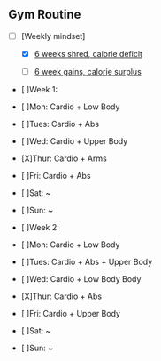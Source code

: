 ## Gym Routine
- [ ] [Weekly mindset]
    - [X] [6 weeks shred, calorie deficit](https://www.notion.so/workout-tracker-821fbe4250d24294bab42be1203e4326)
    - [ ] [6 week gains, calorie surplus]()


- [ ]Week 1:
- [ ]Mon: Cardio + Low Body
- [ ]Tues: Cardio + Abs
- [ ]Wed: Cardio + Upper Body
- [X]Thur: Cardio + Arms 
- [ ]Fri: Cardio + Abs
- [ ]Sat: ~
- [ ]Sun: ~

- [ ]Week 2:
- [ ]Mon: Cardio + Low Body
- [ ]Tues: Cardio + Abs + Upper Body
- [ ]Wed: Cardio + Low Body Body
- [X]Thur: Cardio + Abs 
- [ ]Fri: Cardio + Upper Body
- [ ]Sat: ~
- [ ]Sun: ~
